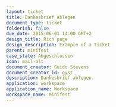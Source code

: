 ```yaml
---
layout: ticket
title: Dankesbrief ablegen
document_type: ticket
folderish: false
due_date: 2015-06-01 14:00 GMT+2
design_title: Rich page
design_description: Example of a ticket
parent: minifest
case_state: Abgeschlossen
icon: mail-alt
document_creator: Guido Stevens
document_creator_id: gyst
description: Dankesbrief ablegen.
application: workspace
application_name: Workspace
workspace_name: Minifest
---
```



